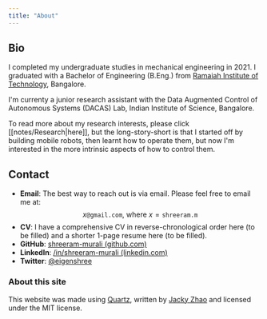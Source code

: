 ```yaml
---
title: "About"
---
```


## Bio

I completed my undergraduate studies in mechanical engineering in 2021. I graduated with a Bachelor of Engineering (B.Eng.) from [Ramaiah Institute of Technology](https://en.wikipedia.org/wiki/Ramaiah_Institute_of_Technology), Bangalore.

I'm currenty a junior research assistant with the Data Augmented Control of Autonomous Systems (DACAS) Lab, Indian Institute of Science, Bangalore. 

To read more about my research interests, please click [[notes/Research|here]], but the long-story-short is that I started off by building mobile robots, then learnt how to operate them, but now I'm interested in the more intrinsic aspects of how to control them. 

## Contact
- **Email**: The best way to reach out is via email. Please feel free to email me at:
$$
x \texttt{@gmail.com} \text{, where } x = \texttt{shreeram.m} 
$$
- **CV**: I have a comprehensive CV in reverse-chronological order here (to be filled) and a shorter 1-page resume here (to be filled). 
- **GitHub**: [shreeram-murali (github.com)](https://github.com/shreeram-murali)
- **LinkedIn**: [/in/shreeram-murali (linkedin.com)](https://www.linkedin.com/in/shreeram-murali/)
- **Twitter**: [@eigenshree](https://twitter.com/eigenshree)

### About this site

This website was made using [Quartz](https://github.com/jackyzha0/quartz), written by [Jacky Zhao](https://github.com/jackyzha0) and licensed under the MIT license.